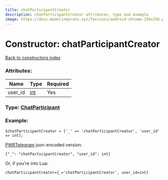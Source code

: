 ```yaml
---
title: chatParticipantCreator
description: chatParticipantCreator attributes, type and example
image: https://docs.madelineproto.xyz/favicons/android-chrome-256x256.png
---
```

# Constructor: chatParticipantCreator  
[Back to constructors index](index.md)



### Attributes:

| Name     |    Type       | Required |
|----------|---------------|----------|
|user\_id|[int](../types/int.md) | Yes|



### Type: [ChatParticipant](../types/ChatParticipant.md)


### Example:

```
$chatParticipantCreator = ['_' => 'chatParticipantCreator', 'user_id' => int];
```  

[PWRTelegram](https://pwrtelegram.xyz) json-encoded version:

```
{"_": "chatParticipantCreator", "user_id": int}
```


Or, if you're into Lua:  


```
chatParticipantCreator={_='chatParticipantCreator', user_id=int}

```


